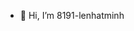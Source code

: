 - 👋 Hi, I’m 8191-lenhatminh

<!---
LeMinh872002/LeMinh872002 is a ✨ special ✨ repository because its `README.md` (this file) appears on your GitHub profile.
You can click the Preview link to take a look at your changes.
--->
